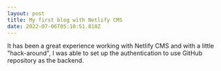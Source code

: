 ```yaml
---
layout: post
title: My first blog with Netlify CMS
date: 2022-07-06T05:10:51.818Z
---
```

It has been a great experience working with Netlify CMS and with a little "hack-around", I was able to set up the authentication to use GitHub repository as the backend.